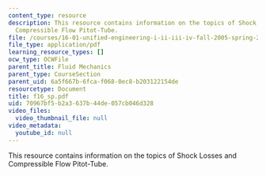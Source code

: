```yaml
---
content_type: resource
description: This resource contains information on the topics of Shock Losses and
  Compressible Flow Pitot-Tube.
file: /courses/16-01-unified-engineering-i-ii-iii-iv-fall-2005-spring-2006/70967bf5b2a3637b44de057cb046d328_f16_sp.pdf
file_type: application/pdf
learning_resource_types: []
ocw_type: OCWFile
parent_title: Fluid Mechanics
parent_type: CourseSection
parent_uid: 6a5f667b-6fca-f068-0ec8-b203122154de
resourcetype: Document
title: f16_sp.pdf
uid: 70967bf5-b2a3-637b-44de-057cb046d328
video_files:
  video_thumbnail_file: null
video_metadata:
  youtube_id: null
---
```

This resource contains information on the topics of Shock Losses and Compressible Flow Pitot-Tube.

